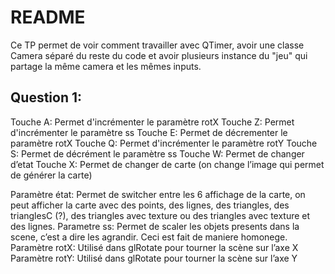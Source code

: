 README
======

Ce TP permet de voir comment travailler avec QTimer, avoir une classe Camera séparé du reste du code et avoir plusieurs instance du "jeu" qui partage la même camera et les mêmes inputs.


Question 1:
----------

Touche A: Permet d'incrémenter le paramètre rotX
Touche Z: Permet d'incrémenter le paramètre ss
Touche E: Permet de décrementer le paramètre rotX
Touche Q: Permet d'incrémenter le paramètre rotY
Touche S: Permet de décrément le paramètre ss
Touche W: Permet de changer d’etat
Touche X: Permet de changer de carte (on change l’image qui permet de générer la carte)

Paramètre état: Permet de switcher entre les 6 affichage de la carte, on peut afficher la carte avec des points, des lignes, des triangles, des trianglesC (?), des triangles avec texture ou des triangles avec texture et des lignes.
Parametre ss: Permet de scaler les objets presents dans la scene, c’est a dire les agrandir. Ceci est fait de maniere homonege.
Paramètre rotX: Utilisé dans glRotate pour tourner la scène sur l’axe X
Paramètre rotY: Utilisé dans glRotate pour tourner la scène sur l’axe Y
